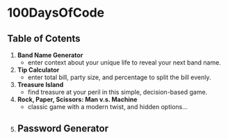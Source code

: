 # 100DaysOfCode

## Table of Cotents
1. **Band Name Generator**
   - enter context about your unique life to reveal your next band name.
2. **Tip Calculator**
   - enter total bill, party size, and percentage to split the bill evenly.
3. **Treasure Island**
   - find treasure at your peril in this simple, decision-based game.
4. **Rock, Paper, Scissors: Man v.s. Machine**
   - classic game with a modern twist, and hidden options...
5. **Password Generator**
   - 

